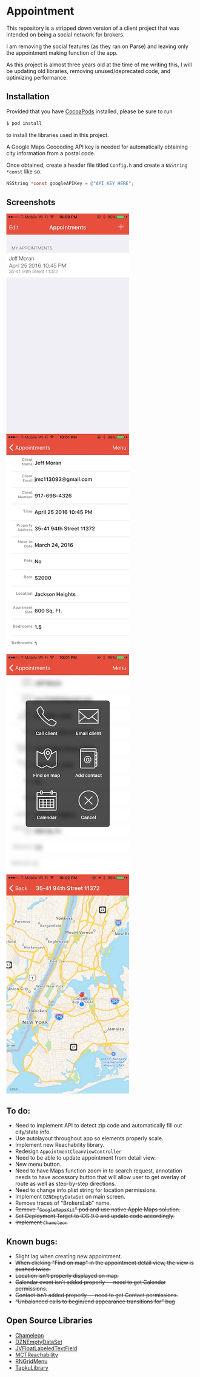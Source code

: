 # Appointment

This repository is a stripped down version of a client project that was
intended on being a social network for brokers.

I am removing the social features (as they ran on Parse) and leaving
only the appointment making function of the app.

As this project is almost three years old at the time of me writing
this, I will be updating old libraries, removing unused/deprecated code,
and optimizing performance.

## Installation
Provided that you have [CocoaPods](http://cocoapods.org) installed, please be sure to run

```bash
$ pod install
```
to install the libraries used in this project.

A Google Maps Geocoding API key is needed for automatically obtaining city information from a postal code.

Once obtained, create a header file titled `Config.h` and create a `NSString *const` like so.

```Objective-C
NSString *const googleAPIKey = @"API_KEY_HERE";
```

## Screenshots
![Main screen](/Screenshots/1.jpg?raw=true)
![Detail view](/Screenshots/2.jpg?raw=true)
![Menu](/Screenshots/3.jpg?raw=true)
![Maps view](/Screenshots/4.jpg?raw=true)

## To do:
- Need to implement API to detect zip code and automatically fill out city/state info.
- Use autolayout throughout app so elements properly scale.
- Implement new Reachability library.
- Redesign ```AppointmentCleanViewController```
- Need to be able to update appointment from detail view.
- New menu button.
- Need to have Maps function zoom in to search request, annotation needs to have accessory button that will allow user to get overlay of route as well as step-by-step directions.
- Need to change info.plist string for location permissions.
- Implement ```DZNEmptyDataSet``` on main screen.
- Remove traces of "BrokersLab" name.
- ~~Remove "```GoogleMapsKit```" pod and use native Apple Maps solution.~~
- ~~Set Deployment Target to iOS 9.0 and update code accordingly.~~
- ~~Implement ```Chameleon```~~

## Known bugs:
- Slight lag when creating new appointment.
- ~~When clicking "Find on map" in the appointment detail view, the view is pushed twice.~~
- ~~Location isn't properly displayed on map.~~
- ~~Calendar event isn’t added properly — need to get Calendar permissions.~~
- ~~Contact isn’t added properly — need to get Contact permissions.~~
- ~~“Unbalanced calls to begin/end appearance transitions for” bug~~

## Open Source Libraries
- [Chameleon](https://github.com/ViccAlexander/Chameleon)
- [DZNEmptyDataSet](https://github.com/dzenbot/DZNEmptyDataSet)
- [JVFloatLabeledTextField](https://github.com/jverdi/JVFloatLabeledTextField)
- [MCTReachability](https://github.com/ministrycentered/MCTReachability)
- [RNGridMenu](https://github.com/rnystrom/RNGridMenu)
- [TapkuLibrary](https://github.com/devinross/tapkulibrary)
